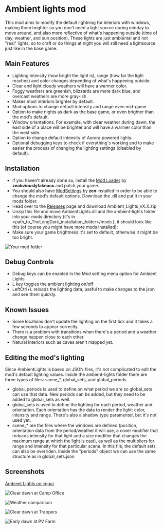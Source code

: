 # Ambient lights mod
This mod aims to modify the default lightning for interiors with windows, making them brighter so you don't need a light source during midday to move around, and also more reflective of what's happening outside (time of day, weather, and sun position).
These lights are just ambiental and not "real" lights, so to craft or do things at night you will still need a lightsource just like in the base game.

## Main Features
* Lighting intensity (how bright the light is), range (how far the light reaches) and color changes depending of what's happening outside.
* Clear and light cloudy weathers will have a warmer color.
* Foggy weathers are greenish, blizzards are more dark blue, and overcast weathers are more gray-ish.
* Makes most interiors brighter by default.
* Mod options to change default intensity and range even mid-game.
* Option to make nights as dark as the base game, or even brighter than the mod's default.
* Window orientations. For example, with clear weather during dawn, the east side of a place will be brighter and will have a warmer color than the west side.
* Option to change default intensity of Aurora powered lights.
* Optional debugging keys to check if everything's working and to make easier the process of changing the lighting settings (disabled by default).

## Installation
* If you haven't already done so, install the [Mod Loader](https://github.com/zeobviouslyfakeacc/ModLoaderInstaller) by **zeobviouslyfakeacc** and patch your game.
* You should also have [ModSettings](https://github.com/zeobviouslyfakeacc/ModSettings/releases/tag/v1.1) by **zeo** installed in order to be able to change the mod's default options. Download the .dll and put it in your mods folder.
* Head over to the [Releases](https://github.com/Xpazeman/tld-ambient-lights/releases/) page and download Ambient_Lights_vX.X.zip
* Unzip this file and move AmbientLights.dll and the ambient-lights folder into your mods directory (it's in <path_to_TheLongDark_installation_folder>/mods ), it should look like this (of course you might have more mods installed):
* Make sure your game brightness it's set to default, otherwise it might be too bright.

![Your mod folder](https://raw.githubusercontent.com/Xpazeman/tld-ambient-lights/master/screenshots/folder.jpg "Your mod folder")

## Debug Controls
* Debug keys can be enabled in the Mod setting menu option for Ambient Lights.
* L key toggles the ambient lighting on/off
* LeftCtrl+L reloads the lighting data, useful to make changes to the json and see them quickly.

## Known Issues
* Some locations don't update the lighting on the first tick and it takes a few seconds to appear correctly.
* There is a problem with transitions when there's a period and a weather change happen close to each other.
* Natural interiors such as caves aren't mapped yet.


## Editing the mod's lighting
Since AmbientLights is based on JSON files, it's not complicated to edit the mod's default lighting values.
Inside the ambient-lights folder there are three types of files: scene_*, global_sets, and global_periods.

* global_periods is used to define on what period we are so global_sets can use that data. New periods can be added, but they need to be added to global_sets as well.
* global_sets is used to define the lighting for each period, weather and orientation. Each orientation has the data to render the light: color, intensity and range. There's also a shadow type paramenter, but it's not used yet.
* scene_* are the files where the windows are defined (position, orientation data from the period/weather it will use, a cover modifier that reduces intensity for that light and a size modifier that changes the maximum range at which the light is cast), as well as the multipliers for range and intensity for that particular scene. In this file, the default sets can also be overriden. Inside the "periods" object we can use the same structure as in global_sets.json

## Screenshots

[Ambient Lights on imgur](https://imgur.com/a/a3T82ZK)

![Clear dawn at Camp Office](https://raw.githubusercontent.com/Xpazeman/tld-ambient-lights/master/screenshots/example-1.jpg "Clear dawn at Camp Office")

![Weather comparison](https://raw.githubusercontent.com/Xpazeman/tld-ambient-lights/master/screenshots/lighthouse_weathers.jpg "Weather comparison")

![Clear dawn at Trappers](https://raw.githubusercontent.com/Xpazeman/tld-ambient-lights/master/screenshots/example-2.jpg "Clear dawn at Trappers")

![Early dawn at PV Farm](https://raw.githubusercontent.com/Xpazeman/tld-ambient-lights/master/screenshots/example-3.jpg "Early dawn at PV Farm")
